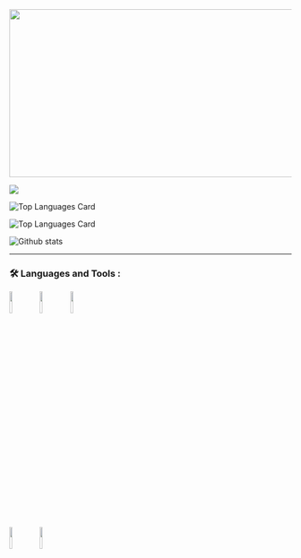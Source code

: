 <div align="center">
  <img src="https://media.giphy.com/media/dWesBcTLavkZuG35MI/giphy.gif" width="600" height="300"/>
</div>

![](https://komarev.com/ghpvc/?username=your-XGavinp&color=blueviolet)

![Top Languages Card](https://github-readme-stats.vercel.app/api/top-langs/?username=XGavinp)

![Top Languages Card](https://github-readme-stats.vercel.app/api/top-langs/?username=XGavinp&layout=compact)

![Github stats](https://github-readme-stats.vercel.app/api?username=XGavinp&theme=lowcontrast&show_icons=true&count_private=true)

---

### :hammer_and_wrench: Languages and Tools :
<code><img width="10%" src="https://www.vectorlogo.zone/logos/python/python-ar21.svg"></code>
<code><img width="10%" src="https://www.vectorlogo.zone/logos/java/java-ar21.svg"></code>
<code><img width="10%" src="https://www.vectorlogo.zone/logos/w3_html5/w3_html5-ar21.svg"></code>

<br />
<code><img width="10%" src="https://www.vectorlogo.zone/logos/github/github-ar21.svg"></code>
<code><img width="10%" src="https://www.vectorlogo.zone/logos/canva/canva-ar21.svg"></code>

